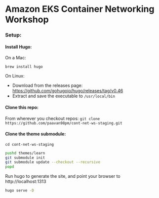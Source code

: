 # Amazon EKS Container Networking Workshop

### Setup:

#### Install Hugo:
On a Mac:

`brew install hugo`

On Linux:
  - Download from the releases page: https://github.com/gohugoio/hugo/releases/tag/v0.46
  - Extract and save the executable to `/usr/local/bin`

#### Clone this repo:
From wherever you checkout repos:
`git clone https://github.com/paavan98pm/cont-net-ws-staging.git`

#### Clone the theme submodule:
`cd cont-net-ws-staging`

```bash
pushd themes/learn
git submodule init
git submodule update --checkout --recursive
popd
```
Run hugo to generate the site, and point your browser to http://localhost:1313

```bash
hugo serve -D
```


